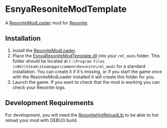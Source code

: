 # EsnyaResoniteModTemplate

A [ResoniteModLoader](https://github.com/resonite-modding-group/ResoniteModLoader) mod for [Resonite](https://resonite.com/).


## Installation

1. Install the [ResoniteModLoader](https://github.com/resonite-modding-group/ResoniteModLoader).
1. Place the [EsnyaResoniteModTemplate.dll](https://github.com/esnya/EsnyaResoniteModTemplate/releases/latest/download/EsnyaResoniteModTemplate.dll) into your `rml_mods` folder. This folder should be located at `C:\Program Files (x86)\Steam\steamapps\common\Resonite\rml_mods` for a standard installation. You can create it if it's missing, or if you start the game once with the ResoniteModLoader installed it will create this folder for you.
1. Launch the game. If you want to check that the mod is working you can check your Resonite logs.


## Development Requirements

For development, you will need the [ResoniteHotReloadLib](https://github.com/Nytra/ResoniteHotReloadLib) to be able to hot reload your mod with DEBUG build.
